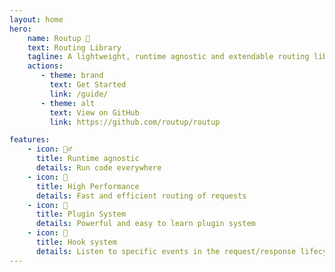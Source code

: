 ```yaml
---
layout: home
hero:
    name: Routup 🧙‍
    text: Routing Library
    tagline: A lightweight, runtime agnostic and extendable routing library
    actions:
       - theme: brand
         text: Get Started
         link: /guide/
       - theme: alt
         text: View on GitHub
         link: https://github.com/routup/routup

features:
    - icon: 🏃‍♂️
      title: Runtime agnostic
      details: Run code everywhere
    - icon: 🚀
      title: High Performance
      details: Fast and efficient routing of requests
    - icon: 🔌
      title: Plugin System
      details: Powerful and easy to learn plugin system
    - icon: 📌
      title: Hook system
      details: Listen to specific events in the request/response lifecycle
---
```

